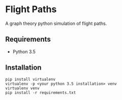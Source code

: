 # Flight Paths

A graph theory python simulation of flight paths.

## Requirements

- Python 3.5

## Installation

```
pip install virtualenv
virtualenv -p <your python 3.5 installation> venv
virtualenv venv
pip install -r requirements.txt
```